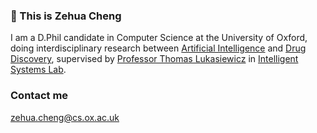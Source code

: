 ### 👋 This is Zehua Cheng

I am a D.Phil candidate in Computer Science at the University of Oxford, doing interdisciplinary research between [Artificial Intelligence](http://www.cs.ox.ac.uk/research/ai_ml/) and [Drug Discovery](http://drugdiscovery.chem.ox.ac.uk/), supervised by [Professor Thomas Lukasiewicz](http://www.cs.ox.ac.uk/thomas.lukasiewicz/) in [Intelligent Systems Lab](http://www.cs.ox.ac.uk/people/thomas.lukasiewicz/isg-index.html). 
### Contact me

zehua.cheng@cs.ox.ac.uk
